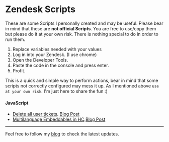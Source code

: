 Zendesk Scripts
===========

These are some Scripts I personally created and may be useful. Please bear in mind that these are **not official Scripts**. You are free to use/copy them but please do it at your own risk. There is nothing special to do in order to run them.

1. Replace variables needed with your values
2. Log in into your Zendesk. (I use chrome)
3. Open the Developer Tools.
4. Paste the code in the console and press enter.
5. Profit.

This is a quick and simple way to perform actions, bear in mind that some scripts not correctly configured may mess it up. As I mentioned above `use at your own risk`. I'm just here to share the fun :)


#### JavaScript

- [Delete all user tickets](https://github.com/abelmartinromero/zdscripts/blob/master/JavaScript/deleteAllUserTickets.js). [Blog Post](http://abelmartinromero.com/2014/12/01/zendesk-script-delete-all-user-tickets/)
- [Multilanguage Embeddables in HC](https://github.com/abelmartinromero/zdscripts/blob/master/JavaScript/multilanguageEmbeddables.js).[Blog Post](http://abelmartinromero.com/2014/12/07/zendesk-script-multilanguage-embeddables/)


---
Feel free to follow my [blog](http://www.abelmartinromero.com) to check the latest updates.
